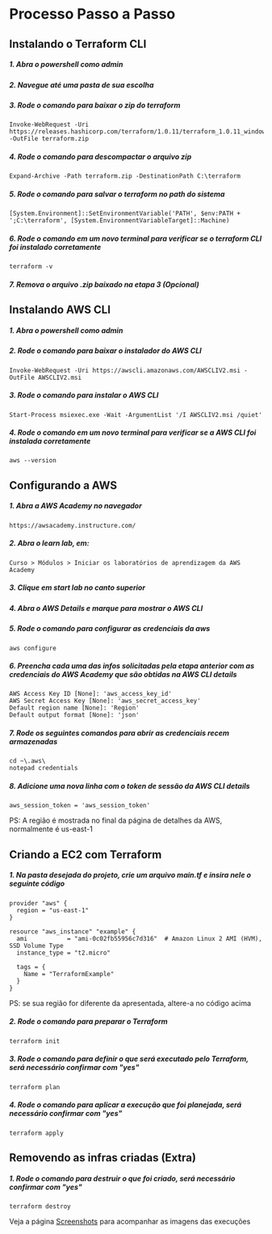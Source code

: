 # Processo Passo a Passo

## Instalando o Terraform CLI

##### 1. Abra o powershell como admin

##### 2. Navegue até uma pasta de sua escolha

##### 3. Rode o comando para baixar o zip do terraform

```
Invoke-WebRequest -Uri https://releases.hashicorp.com/terraform/1.0.11/terraform_1.0.11_windows_amd64.zip -OutFile terraform.zip
```

##### 4. Rode o comando para descompactar o arquivo zip

```
Expand-Archive -Path terraform.zip -DestinationPath C:\terraform
```

##### 5. Rode o comando para salvar o terraform no path do sistema

```
[System.Environment]::SetEnvironmentVariable('PATH', $env:PATH + ';C:\terraform', [System.EnvironmentVariableTarget]::Machine)
```

##### 6. Rode o comando em um novo terminal para verificar se o terraform CLI foi instalado corretamente

```
terraform -v
```

##### 7. Remova o arquivo .zip baixado na etapa 3 (Opcional)

## Instalando AWS CLI

##### 1. Abra o powershell como admin

##### 2. Rode o comando para baixar o instalador do AWS CLI

```
Invoke-WebRequest -Uri https://awscli.amazonaws.com/AWSCLIV2.msi -OutFile AWSCLIV2.msi
```

##### 3. Rode o comando para instalar o AWS CLI

```
Start-Process msiexec.exe -Wait -ArgumentList '/I AWSCLIV2.msi /quiet'
```

##### 4. Rode o comando em um novo terminal para verificar se a AWS CLI foi instalada corretamente

```
aws --version
```

## Configurando a AWS

##### 1. Abra a AWS Academy no navegador

```
https://awsacademy.instructure.com/
```

##### 2. Abra o learn lab, em:

```
Curso > Módulos > Iniciar os laboratórios de aprendizagem da AWS Academy
```

##### 3. Clique em start lab no canto superior

##### 4. Abra o AWS Details e marque para mostrar o AWS CLI

##### 5. Rode o comando para configurar as credenciais da aws

```
aws configure
```

##### 6. Preencha cada uma das infos solicitadas pela etapa anterior com as credenciais do AWS Academy que são obtidas na AWS CLI details

```
AWS Access Key ID [None]: 'aws_access_key_id'
AWS Secret Access Key [None]: 'aws_secret_access_key'
Default region name [None]: 'Region'
Default output format [None]: 'json'
```

##### 7. Rode os seguintes comandos para abrir as credenciais recem armazenadas

```
cd ~\.aws\
notepad credentials
```

##### 8. Adicione uma nova linha com o token de sessão da AWS CLI details

```
aws_session_token = 'aws_session_token'
```

PS: A região é mostrada no final da página de detalhes da AWS, normalmente é us-east-1

## Criando a EC2 com Terraform

##### 1. Na pasta desejada do projeto, crie um arquivo main.tf e insira nele o seguinte código

```
provider "aws" {
  region = "us-east-1"
}

resource "aws_instance" "example" {
  ami           = "ami-0c02fb55956c7d316"  # Amazon Linux 2 AMI (HVM), SSD Volume Type
  instance_type = "t2.micro"

  tags = {
    Name = "TerraformExample"
  }
}
```

PS: se sua região for diferente da apresentada, altere-a no código acima

##### 2. Rode o comando para preparar o Terraform

```
terraform init
```

##### 3. Rode o comando para definir o que será executado pelo Terraform, será necessário confirmar com "yes"

```
terraform plan
```

##### 4. Rode o comando para aplicar a execução que foi planejada, será necessário confirmar com "yes"

```
terraform apply
```

## Removendo as infras criadas (Extra)

##### 1. Rode o comando para destruir o que foi criado, será necessário confirmar com "yes"

```
terraform destroy
```

Veja a página <a href="/screenshots">Screenshots</a> para acompanhar as imagens das execuções
